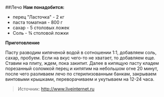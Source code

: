 ﻿##Лечо
**Нам понадобится:**

- перец "Ласточка" - 2 кг
- паста томатная - 800 г
- сахар - 5 столовых ложек
- Соль - ¾ столовой ложки

**Приготовление**

Пасту разводим кипяченой водой в сотношении 1:1, добавляем соль, сахар, пробуем. Если на вкус чего-то не хватает, то добавляем еще. Ставим на плиту, ждем, пока закипит. Далее в кипящую пасту кладем порезанный соломкой перец и кипятим на небольшом огне 20 минут, после чего разливаем лечо по стерилизованным банкам, закрываем винтовыми крышками, переворачиваем и укутываем на 12-24 часа.

> Источник: http://www.liveinternet.ru
